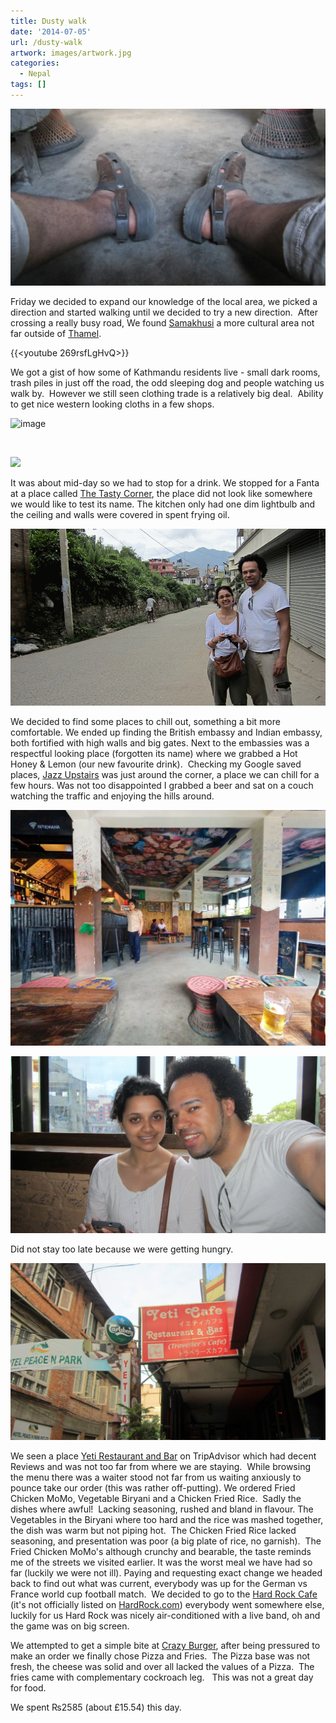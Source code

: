 ```yaml
---
title: Dusty walk
date: '2014-07-05'
url: /dusty-walk
artwork: images/artwork.jpg
categories:
  - Nepal
tags: []
---
```


![](images/dusty-feet-1024x575.jpg)

Friday we decided to expand our knowledge of the local area, we picked a direction and started walking until we decided to try a new direction.  After crossing a really busy road, We found [Samakhusi](http://en.wikipedia.org/wiki/Samakhushi) a more cultural area not far outside of [Thamel](http://en.wikipedia.org/wiki/Thamel).

{{<youtube 269rsfLgHvQ>}}

We got a gist of how some of Kathmandu residents live - small dark rooms, trash piles in just off the road, the odd sleeping dog and people watching us walk by.  However we still seen clothing trade is a relatively big deal.  Ability to get nice western looking cloths in a few shops.

![image](images/wpid-wp-1404579245715.gif "wp-1404579245715")

 

![](images/yawning-dog.gif)

It was about mid-day so we had to stop for a drink. We stopped for a Fanta at a place called [The Tasty Corner](https://www.facebook.com/pages/The-Tasty-Corner/224081751086915 "The Tasty Corner on Facebook"), the place did not look like somewhere we would like to test its name. The kitchen only had one dim lightbulb and the ceiling and walls were covered in spent frying oil.

![](images/IMG_1763-MOTION.gif)

We decided to find some places to chill out, something a bit more comfortable. We ended up finding the British embassy and Indian embassy, both fortified with high walls and big gates. Next to the embassies was a respectful looking place (forgotten its name) where we grabbed a Hot Honey & Lemon (our new favourite drink).  Checking my Google saved places, [Jazz Upstairs](http://www.tripadvisor.co.uk/Restaurant_Review-g293890-d4609291-Reviews-Jazz_upstairs-Kathmandu_Kathmandu_Valley_Bagmati_Zone_Central_Region.html "Jazz Upstairs on TripAdvisor") was just around the corner, a place we can chill for a few hours. Was not too disappointed I grabbed a beer and sat on a couch watching the traffic and enjoying the hills around.

![](images/Jazz-Upstairs-1024x767.jpg)

![](images/IMG_1785-1024x575.jpg)

Did not stay too late because we were getting hungry.

![](images/Yeti-Cafe-1024x575.jpg)

We seen a place [Yeti Restaurant and Bar](http://www.tripadvisor.co.uk/Restaurant_Review-g293890-d2149656-Reviews-Yeti_Cafe_Restaurant_and_Bar-Kathmandu_Kathmandu_Valley_Bagmati_Zone_Central_Regi.html "Yeti Restaurant and Bar on TripAdvisor") on TripAdvisor which had decent Reviews and was not too far from where we are staying.  While browsing the menu there was a waiter stood not far from us waiting anxiously to pounce take our order (this was rather off-putting). We ordered Fried Chicken MoMo, Vegetable Biryani and a Chicken Fried Rice.  Sadly the dishes where awful!  Lacking seasoning, rushed and bland in flavour. The Vegetables in the Biryani where too hard and the rice was mashed together, the dish was warm but not piping hot.  The Chicken Fried Rice lacked seasoning, and presentation was poor (a big plate of rice, no garnish).  The Fried Chicken MoMo's although crunchy and bearable, the taste reminds me of the streets we visited earlier. It was the worst meal we have had so far (luckily we were not ill). Paying and requesting exact change we headed back to find out what was current, everybody was up for the German vs France world cup football match.  We decided to go to the [Hard Rock Cafe](https://plus.google.com/108439595283957867261/about?gl=uk&hl=en) (it's not officially listed on [HardRock.com](http://www.hardrock.com/locations.aspx?q=nepal "Search Nepal on HardRock.com")) everybody went somewhere else, luckily for us Hard Rock was nicely air-conditioned with a live band, oh and the game was on big screen.

We attempted to get a simple bite at [Crazy Burger](http://www.tripadvisor.co.uk/Restaurant_Review-g293890-d3536488-Reviews-Crazy_Burger-Kathmandu_Kathmandu_Valley_Bagmati_Zone_Central_Region.html "Crazy Burger on TripAdvisor"), after being pressured to make an order we finally chose Pizza and Fries.  The Pizza base was not fresh, the cheese was solid and over all lacked the values of a Pizza.  The fries came with complementary cockroach leg.   This was not a great day for food.

We spent ₨2585 (about £15.54) this day.
